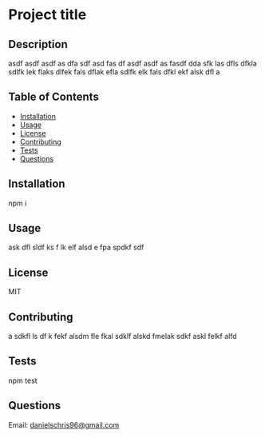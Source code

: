 # Project title
  ## Description
  asdf asdf asdf as dfa sdf asd fas df asdf asdf as fasdf dda sfk las dfls dfkla sdlfk lek flaks dlfek fals dflak efla sdlfk elk fals dfkl ekf alsk dfl a

  ## Table of Contents
  * [Installation](#installation)
  * [Usage](#usage)
  * [License](#license)
  * [Contributing](#contributing)
  * [Tests](#tests)
  * [Questions](#questions)

  ## Installation
  npm i
  
  ## Usage
   ask dfl sldf ks f lk elf alsd e fpa spdkf sdf

  ## License
  MIT

  ## Contributing
   a sdkfl ls df k fekf alsdm fle fkal sdklf alskd fmelak sdkf askl felkf alfd

  ## Tests
  npm test

  ## Questions
  Email: danielschris96@gmail.com
